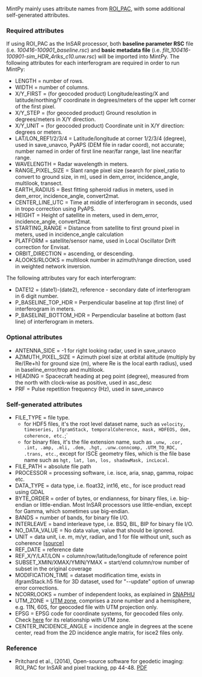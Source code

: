 MintPy mainly uses attribute names from [ROI_PAC](http://www.geo.cornell.edu/eas/PeoplePlaces/Faculty/matt/pub/winsar/InSAR_textbook_for_web_2014.pdf), with some additional self-generated attributes.

### Required attributes ###

If using ROI_PAC as the InSAR processor, both **baseline parameter RSC** file (i.e. *100416-100901_baseline.rsc*) and **basic metadata file** (i.e. *filt_100416-100901-sim_HDR_4rlks_c10.unw.rsc*) will be imported into MintPy. The following attributes for each interferogram are required in order to run MintPy:

+  LENGTH = number of rows.
+  WIDTH = number of columns.
+  X/Y_FIRST = (for geocoded product) Longitude/easting/X and latitude/northing/Y coordinate in degrees/meters of the upper left corner of the first pixel.
+  X/Y_STEP = (for geocoded product) Ground resolution in degrees/meters in X/Y direction.
+  X/Y_UNIT = (for geocoded product) Coordinate unit in X/Y direction: degrees or meters.
+  LAT/LON_REF1/2/3/4 = Latitude/longitude at corner 1/2/3/4 (degree), used in save_unavco, PyAPS (DEM file in radar coord), not accurate; number named in order of first line near/far range, last line near/far range.
+  WAVELENGTH = Radar wavelength in meters.
+  RANGE_PIXEL_SIZE = Slant range pixel size (search for pixel_ratio to convert to ground size, in m), used in dem_error, incidence_angle, multilook, transect.
+  EARTH_RADIUS = Best fitting spheroid radius in meters, used in dem_error, incidence_angle, convert2mat.
+  CENTER_LINE_UTC = Time at middle of interferogram in seconds, used in tropo correction using PyAPS.
+  HEIGHT = Height of satellite in meters, used in dem_error, incidence_angle, convert2mat.
+  STARTING_RANGE = Distance from satellite to first ground pixel in meters, used in incidence_angle calculation
+  PLATFORM = satellite/sensor name, used in Local Oscillator Drift correction for Envisat.
+  ORBIT_DIRECTION = ascending, or descending.
+  ALOOKS/RLOOKS = multilook number in azimuth/range direction, used in weighted network inversion.

The following attributes vary for each interferogram:

+  DATE12 = (date1)-(date2), reference - secondary date of interferogram in 6 digit number.
+  P_BASELINE_TOP_HDR = Perpendicular baseline at top (first line) of interferogram in meters.
+  P_BASELINE_BOTTOM_HDR = Perpendicular baseline at bottom (last line) of interferogram in meters.

### Optional attributes ###

+  ANTENNA_SIDE = -1 for right looking radar, used in save_unavco
+  AZIMUTH_PIXEL_SIZE = Azimuth pixel size at orbital altitude (multiply by Re/(Re+h) for ground size (m), where Re is the local earth radius), used in baseline_error/trop and multilook.
+  HEADING = Spacecraft heading at peg point (degree), measured from the north with clock-wise as positive, used in asc_desc
+  PRF = Pulse repetition frequency (Hz), used in save_unavco

### Self-generated attributes ###

+  FILE_TYPE = file type.
    - for HDF5 files, it's the root level dataset name, such as `velocity, timeseries, ifgramStack, temporalCoherence, mask, HDFEOS, dem, coherence, etc.`;`
    - for binary files, it's the file extension name, such as `.unw, .cor, .int, .amp, .mli, .dem, .hgt, .unw.conncomp, .UTM_TO_RDC, .trans, etc.`, except for ISCE geometry files, which is the file base name such as `hgt, lat, lon, los, shadowMask, incLocal`.
+  FILE_PATH = absolute file path
+  PROCESSOR = processing software, i.e. isce, aria, snap, gamma, roipac etc.
+  DATA_TYPE = data type, i.e. float32, int16, etc., for isce product read using GDAL
+  BYTE_ORDER = order of bytes, or endianness, for binary files, i.e. big-endian or little-endian. Most InSAR processors use little-endian, except for Gamma, which sometimes use big-endian.
+  BANDS = number of bands, for binary file I/O.
+  INTERLEAVE = band interleave type, i.e. BSQ, BIL, BIP for binary file I/O.
+  NO_DATA_VALUE = No data value, value that should be ignored.
+  UNIT = data unit, i.e. m, m/yr, radian, and 1 for file without unit, such as coherence [[source]](https://github.com/insarlab/MintPy/blob/main/src/mintpy/objects/stack.py#L75)
+  REF_DATE = reference date
+  REF_X/Y/LAT/LON = column/row/latitude/longitude of reference point
+  SUBSET_XMIN/XMAX/YMIN/YMAX = start/end column/row number of subset in the original coverage
+  MODIFICATION_TIME = dataset modification time, exists in ifgramStack.h5 file for 3D dataset, used for "--update" option of unwrap error corrections.
+  NCORRLOOKS = number of independent looks, as explained in [SNAPHU](https://web.stanford.edu/group/radar/softwareandlinks/sw/snaphu/snaphu.conf.full)
+  UTM_ZONE = [UTM zone](https://docs.up42.com/data/reference/utm#utm-wgs84), comprises a zone number and a hemisphere, e.g. 11N, 60S, for geocoded file with UTM projection only.
+  EPSG = EPSG code for coordinate systems, for geocoded files only. Check [here](https://docs.up42.com/data/reference/utm#utm-wgs84) for its relationship with UTM zone.
+  CENTER_INCIDENCE_ANGLE = incidence angle in degrees at the scene center, read from the 2D incidence angle matrix, for isce2 files only.

### Reference ###

+ Pritchard et al., (2014), Open-source software for geodetic imaging: ROI_PAC for InSAR and pixel tracking, pp 44-48. [PDF](http://www.geo.cornell.edu/eas/PeoplePlaces/Faculty/matt/pub/winsar/InSAR_textbook_for_web_2014.pdf)
